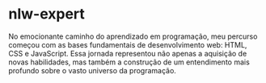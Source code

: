 # nlw-expert
No emocionante caminho do aprendizado em programação, meu percurso começou com as bases fundamentais de desenvolvimento web: HTML, CSS e JavaScript. Essa jornada representou não apenas a aquisição de novas habilidades, mas também a construção de um entendimento mais profundo sobre o vasto universo da programação. 
